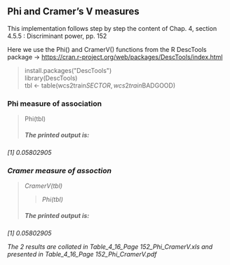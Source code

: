 ## Phi and Cramer’s V measures
This implementation follows step by step the content of Chap. 4, section 4.5.5 :  Discriminant power, pp. 152<br>

Here we use the Phi() and CramerV() functions from the R DescTools package -> https://cran.r-project.org/web/packages/DescTools/index.html<br>

> install.packages("DescTools")<br>
> library(DescTools)<br>
> tbl <- table(wcs2train$SECTOR, wcs2train$BADGOOD)<br>

### Phi measure of association
> Phi(tbl)<br>
> ##### <em>The printed output is:
[1] 0.05802905
### Cramer measure of assoction
> CramerV(tbl)
> > Phi(tbl)<br>
> ##### <em>The printed output is:
[1] 0.05802905<br>

The 2 results are collated in Table_4_16_Page 152_Phi_CramerV.xls and presented in Table_4_16_Page 152_Phi_CramerV.pdf
